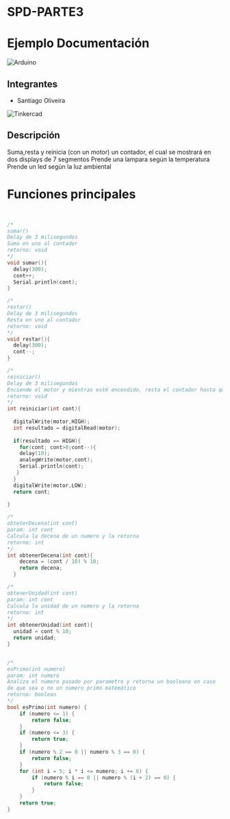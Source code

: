 # SPD-PARTE3

# Ejemplo Documentación 
![Arduino](https://hardwarelivreusp.org/assets/images/tutoriais/arduino/arduino_oscomm.png)

## Integrantes 
- Santiago Oliveira

![Tinkercad](parte11.png)

## Descripción
Suma,resta y reinicia (con un motor) un contador, el cual se mostrará en dos displays de 7 segmentos 
Prende una lampara según la temperatura
Prende un led según la luz ambiental

# Funciones principales
~~~ C (lenguaje en el que esta escrito)


/*
sumar()
Delay de 3 milisegundos
Suma en uno al contador
retorno: void
*/
void sumar(){
  delay(300);
  cont++;
  Serial.println(cont);
}

/*
restar()
Delay de 3 milisegundos
Resta en uno al contador
retorno: void
*/
void restar(){
  delay(300);
  cont--;
}

/*
reiniciar()
Delay de 3 milisegundos
Enciende el motor y mientras esté encendido, resta el contador hasta que llegue a 0 y apaga el motor.
retorno: void
*/
int reiniciar(int cont){
 
  digitalWrite(motor,HIGH);
  int resultado = digitalRead(motor);
  
  if(resultado == HIGH){
    for(cont; cont>0;cont--){
    delay(10);
  	analogWrite(motor,cont);
	Serial.println(cont);
   }
  }
  digitalWrite(motor,LOW);
  return cont;
  
}

/*
obteterDecena(int cont)
param: int cont
Calcula la decena de un numero y la retorna
retorno: int
*/
int obtenerDecena(int cont){
  	decena = (cont / 10) % 10;
    return decena;
  }

/*
obtenerUnidad(int cont)
param: int cont
Calcula la unidad de un numero y la retorna
retorno: int
*/
int obtenerUnidad(int cont){
  unidad = cont % 10;
  return unidad;
}


/*
esPrimo(int numero)
param: int numero
Analiza el numero pasado por parametro y retorna un booleano en caso 
de que sea o no un numero primo matemático
retorno: boolean
*/
bool esPrimo(int numero) {
    if (numero <= 1) {
        return false;
    }
    if (numero <= 3) {
        return true;
    }
    if (numero % 2 == 0 || numero % 3 == 0) {
        return false;
    }
    for (int i = 5; i * i <= numero; i += 6) {
        if (numero % i == 0 || numero % (i + 2) == 0) {
            return false;
        }
    }
    return true;
}
